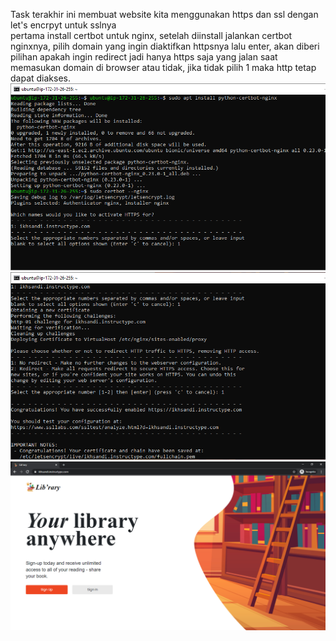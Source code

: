 Task terakhir ini membuat website kita menggunakan https dan ssl dengan let's encrpyt untuk sslnya<br>
pertama install certbot untuk nginx, setelah diinstall jalankan certbot nginxnya, pilih domain yang ingin diaktifkan httpsnya lalu enter, akan diberi pilihan apakah ingin redirect jadi hanya https saja yang jalan saat memasukan domain di browser atau tidak, jika tidak pilih 1 maka http tetap dapat diakses.<br>
![1.8.png](https://github.com/GGenom3/DumbWaysDevOps/blob/main/TaskM1/Image/1.8.PNG)<br>
![2.8.png](https://github.com/GGenom3/DumbWaysDevOps/blob/main/TaskM1/Image/2.8.PNG)<br>
![3.8.png](https://github.com/GGenom3/DumbWaysDevOps/blob/main/TaskM1/Image/3.8.PNG)<br>
